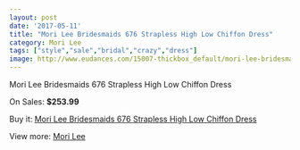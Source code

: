 ```yaml
---
layout: post
date: '2017-05-11'
title: "Mori Lee Bridesmaids 676 Strapless High Low Chiffon Dress"
category: Mori Lee
tags: ["style","sale","bridal","crazy","dress"]
image: http://www.eudances.com/15007-thickbox_default/mori-lee-bridesmaids-676-strapless-high-low-chiffon-dress.jpg
---
```

Mori Lee Bridesmaids 676 Strapless High Low Chiffon Dress

On Sales: **$253.99**
<a href="https://www.eudances.com/en/mori-lee/4464-mori-lee-bridesmaids-676-strapless-high-low-chiffon-dress.html"><amp-img layout="responsive" width="600" height="600" src="//www.eudances.com/15007-thickbox_default/mori-lee-bridesmaids-676-strapless-high-low-chiffon-dress.jpg" alt="Mori Lee Bridesmaids 676 Strapless High Low Chiffon Dress 0" /></a>
<a href="https://www.eudances.com/en/mori-lee/4464-mori-lee-bridesmaids-676-strapless-high-low-chiffon-dress.html"><amp-img layout="responsive" width="600" height="600" src="//www.eudances.com/15008-thickbox_default/mori-lee-bridesmaids-676-strapless-high-low-chiffon-dress.jpg" alt="Mori Lee Bridesmaids 676 Strapless High Low Chiffon Dress 1" /></a>

Buy it: [Mori Lee Bridesmaids 676 Strapless High Low Chiffon Dress](https://www.eudances.com/en/mori-lee/4464-mori-lee-bridesmaids-676-strapless-high-low-chiffon-dress.html "Mori Lee Bridesmaids 676 Strapless High Low Chiffon Dress")

View more: [Mori Lee](https://www.eudances.com/en/65-mori-lee "Mori Lee")